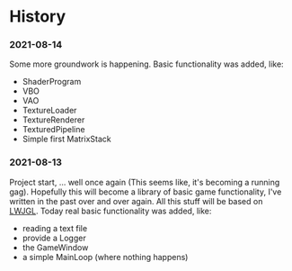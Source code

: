 # History

### 2021-08-14

Some more groundwork is happening. Basic functionality was added, like:

* ShaderProgram
* VBO
* VAO
* TextureLoader
* TextureRenderer
* TexturedPipeline
* Simple first MatrixStack

### 2021-08-13

Project start, ... well once again (This seems like, it's becoming a running gag). Hopefully this
will become a library of basic game functionality, I've written in the past over and over again. All
this stuff will be based on [LWJGL][lwjgl]. Today real basic functionality was added, like:

* reading a text file
* provide a Logger
* the GameWindow
* a simple MainLoop (where nothing happens)

[comment]: <> (collection of links sorted alphabetically ascending)

[lwjgl]: https://www.lwjgl.org/